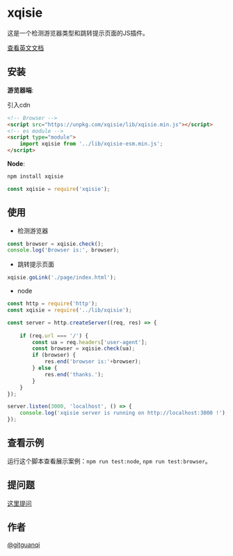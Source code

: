 # xqisie

这是一个检测游览器类型和跳转提示页面的JS插件。

[查看英文文档](./README.md)

## 安装

**游览器端**:

引入cdn

```html
<!-- Browser -->
<script src="https://unpkg.com/xqisie/lib/xqisie.min.js"></script>
<!-- es module -->
<script type="module">
    import xqisie from '../lib/xqisie-esm.min.js';
</script>
```

**Node**:

```sh
npm install xqisie
```

```js
const xqisie = require('xqisie');
```

## 使用

+ 检测游览器

```js
const browser = xqisie.check();
console.log('Browser is:', browser);
```

+ 跳转提示页面

```js
xqisie.goLink('./page/index.html');
```

+ node

```js
const http = require('http');
const xqisie = require('../lib/xqisie');

const server = http.createServer((req, res) => {
    
    if (req.url === '/') {
        const ua = req.headers['user-agent'];
        const browser = xqisie.check(ua);
        if (browser) {
            res.end('browser is:'+browser);
        } else {
            res.end('thanks.');
        }
    }
});

server.listen(3000, 'localhost', () => {
    console.log('xqisie server is running on http://localhost:3000 !');
});

```

## 查看示例

运行这个脚本查看展示案例：`npm run test:node`, `npm run test:browser`。

## 提问题

[这里提问](https://github.com/gitguanqi/xqisie/issues/new)

## 作者

[@gitguanqi](https://github.com/gitguanqi)

